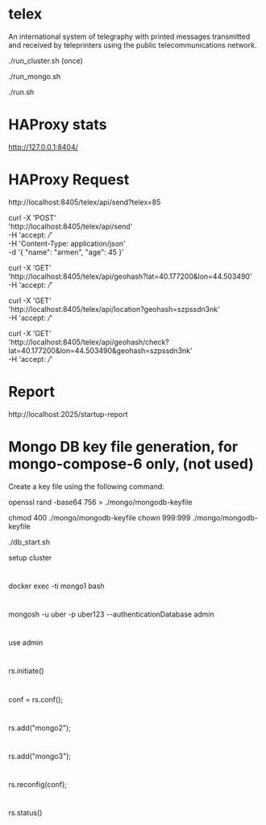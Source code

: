 # telex
An international system of telegraphy with printed messages transmitted and received by teleprinters using the public telecommunications network.


./run_cluster.sh (once) 

./run_mongo.sh

./run.sh
#

# HAProxy stats

http://127.0.0.1:8404/

# HAProxy Request

http://localhost:8405/telex/api/send?telex=85


curl -X 'POST' \
  'http://localhost:8405/telex/api/send' \
  -H 'accept: */*' \
  -H 'Content-Type: application/json' \
  -d '{
  "name": "armen",
  "age": 45
}'

curl -X 'GET' \
  'http://localhost:8405/telex/api/geohash?lat=40.177200&lon=44.503490' \
  -H 'accept: */*'


curl -X 'GET' \
  'http://localhost:8405/telex/api/location?geohash=szpssdn3nk' \
  -H 'accept: */*'

curl -X 'GET' \
  'http://localhost:8405/telex/api/geohash/check?lat=40.177200&lon=44.503490&geohash=szpssdn3nk' \
  -H 'accept: */*'


# Report
http://localhost:2025/startup-report




# Mongo DB key file generation, for mongo-compose-6 only, (not used)
Create a key file using the following command:

openssl rand -base64 756 > ./mongo/mongodb-keyfile

chmod 400 ./mongo/mongodb-keyfile
chown 999:999 ./mongo/mongodb-keyfile

./db_start.sh

setup cluster
#
docker exec -ti mongo1 bash
#
mongosh -u uber -p uber123 --authenticationDatabase admin
#
use admin
#
rs.initiate()
#
conf = rs.conf();
#
rs.add("mongo2");
#
rs.add("mongo3");
#
rs.reconfig(conf);
#
rs.status()
#
